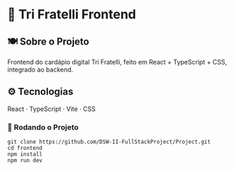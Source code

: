 # 🍕 Tri Fratelli Frontend

## 🍽️ Sobre o Projeto
Frontend do cardápio digital Tri Fratelli, feito em React + TypeScript + CSS, integrado ao backend.

## ⚙️ Tecnologias
React · TypeScript · Vite · CSS

### 🚀 Rodando o Projeto
```
git clone https://github.com/DSW-II-FullStackProject/Project.git
cd frontend
npm install
npm run dev
```
